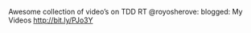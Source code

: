 <!--
id: 176267683
link: http://kevinisom.info/post/176267683/awesome-collection-of-videos-on-tdd-rt
slug: awesome-collection-of-videos-on-tdd-rt
date: Tue Sep 01 2009 02:25:00 GMT+1200 (NZST)
raw: {"blog_name":"kevinisom","id":176267683,"post_url":"http://kevinisom.info/post/176267683/awesome-collection-of-videos-on-tdd-rt","slug":"awesome-collection-of-videos-on-tdd-rt","type":"text","date":"2009-08-31 14:25:00 GMT","timestamp":1251728700,"state":"published","format":"html","reblog_key":"01WcuxHE","tags":[],"short_url":"http://tmblr.co/Zw68YyAWQ6Z","highlighted":[],"feed_item":"http://twitter.com/kev_nz/statuses/3662684582","from_feed_id":"650289","note_count":0,"title":null,"body":"<p>Awesome collection of video&#8217;s on TDD RT @royosherove: blogged: My Videos <a href=\"http://bit.ly/PJo3Y\" target=\"_blank\">http://bit.ly/PJo3Y</a></p>"}
publish: 2009-09-01
tags: 
title: null
-->


Awesome collection of video’s on TDD RT @royosherove: blogged: My Videos
<http://bit.ly/PJo3Y>


